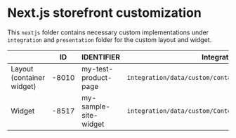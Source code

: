 # Next.js storefront customization

This `nextjs` folder contains necessary custom implementations under `integration` and `presentation` folder for the custom layout and widget.

|   | ID | IDENTIFIER | Integration | Presentation | 
| - | -- | -- | ---------- | -------- |
| Layout (container widget) | -8010 | my-test-product-page | `integration/data/custom/containers/manifestCustom.ts` | `presentation/components/custom/layouts/manifestCustom.ts` |
| Widget | -8517 | my-sample-site-widget | `integration/data/custom/Content/manifestCustom.ts` | `presentation/components/custom/content/manifestCustom.ts` |